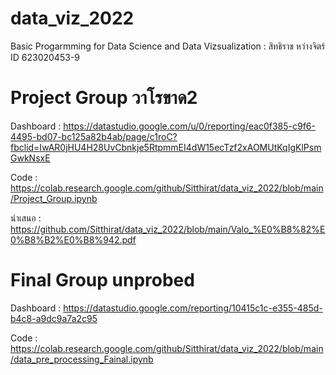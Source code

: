 # data_viz_2022
Basic Progarmming for Data Science and Data Vizsualization : สิทธิราช หว่างจิตร์ ID 623020453-9 


# Project Group วาโรขาด2
Dashboard : https://datastudio.google.com/u/0/reporting/eac0f385-c9f6-4495-bd07-bc125a82b4ab/page/c1roC?fbclid=IwAR0jHU4H28UvCbnkje5RtpmmEI4dW15ecTzf2xAOMUtKqIgKlPsmGwkNsxE

Code : https://colab.research.google.com/github/Sitthirat/data_viz_2022/blob/main/Project_Group.ipynb

นำเสนอ : https://github.com/Sitthirat/data_viz_2022/blob/main/Valo_%E0%B8%82%E0%B8%B2%E0%B8%942.pdf

# Final Group unprobed
Dashboard : https://datastudio.google.com/reporting/10415c1c-e355-485d-b4c8-a9dc9a7a2c95

Code : https://colab.research.google.com/github/Sitthirat/data_viz_2022/blob/main/data_pre_processing_Fainal.ipynb
